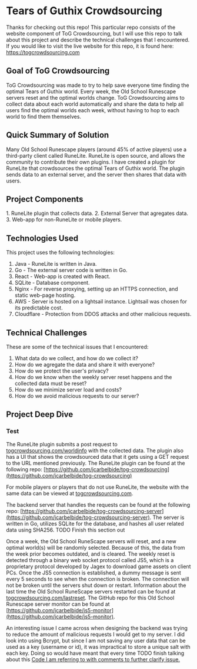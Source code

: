 # Tears of Guthix Crowdsourcing

Thanks for checking out this repo! This particular repo consists of the website component of ToG Crowdsourcing, but I will use this repo to talk about this project and describe the technical challenges that I encountered. If you would like to visit the live website for this repo, it is found here: https://togcrowdsourcing.com

<h2>Goal of ToG Crowdsourcing</h2>
ToG Crowdsourcing was made to try to help save everyone time finding the optimal Tears of Guthix world. Every week, the Old School Runescape servers reset and the optimal worlds change. ToG Crowdsourcing aims to collect data about each world automatically and share the data to help all users find the optimal worlds each week, without having to hop to each world to find them themselves. 


<h2>Quick Summary of Solution</h2>
Many Old School Runescape players (around 45% of active players) use a third-party client called RuneLite. RuneLite is open source, and allows the community to contribute their own plugins. I have created a plugin for RuneLite that crowdsources the optimal Tears of Guthix world. The plugin sends data to an external server, and the server then shares that data with users. 

<h2>Project Components</h2>
1. RuneLite plugin that collects data. 
2. External Server that agregates data. 
3. Web-app for non-RuneLite or mobile players. 

<h2>Technologies Used</h2>

This project uses the following technologies: 
1. Java - RuneLite is written in Java.
2. Go - The external server code is written in Go.
3. React - Web-app is created with React. 
4. SQLite - Database component. 
5. Nginx - For reverse proxying, setting up an HTTPS connection, and static web-page hosting. 
6. AWS - Server is hosted on a lightsail instance. Lightsail was chosen for its predictable cost. 
7. Cloudflare - Protection from DDOS attacks and other malicious requests. 

<h2>Technical Challenges</h2>

These are some of the technical issues that I encountered:
1. What data do we collect, and how do we collect it? 
2. How do we agregate the data and share it with everyone? 
3. How do we protect the user's privacy?
4. How do we know when the weekly server reset happens and the collected data must be reset? 
5. How do we minimize server load and costs?
6. How do we avoid malicious requests to our server? 

<h2>Project Deep Dive</h2>

<h3>Test</h3>

The RuneLite plugin submits a post request to [togcrowdsourcing.com/worldinfo](https://togcrowdsourcing.com/worldinfo) with the collected data. The plugin also has a UI that shows the crowdsourced data that it gets using a GET request to the URL mentioned previously. The RuneLite plugin can be found at the following repo: [https://github.com/jcarbelbide/tog-crowdsourcing](https://github.com/jcarbelbide/tog-crowdsourcing)

For mobile players or players that do not use RuneLite, the website with the same data can be viewed at [togcrowdsourcing.com](https://togcrowdsourcing.com). 

The backend server that handles the requests can be found at the following repo: [https://github.com/jcarbelbide/tog-crowdsourcing-server](https://github.com/jcarbelbide/tog-crowdsourcing-server). The server is written in Go, utilizes SQLite for the database, and hashes all user related data using SHA256. TODO Finish this section out

Once a week, the Old School RuneScape servers will reset, and a new optimal world(s) will be randomly selected. Because of this, the data from the week prior becomes outdated, and is cleared. The weekly reset is detected through a binary web socket protocol called JS5, which is a proprietary protocol developed by Jagex to download game assets on client PCs. Once the JS5 connection is established, a dummy message is sent every 5 seconds to see when the connection is broken. The connection will not be broken until the servers shut down or restart. Information about the last time the Old School RuneScape servers restarted can be found at [togcrowdsourcing.com/lastreset](https://togcrowdsourcing.com/lastreset). The GitHub repo for this Old School Runescape server monitor can be found at [https://github.com/jcarbelbide/js5-monitor](https://github.com/jcarbelbide/js5-monitor).


An interesting issue I came across when designing the backend was trying to reduce the amount of malicious requests I would get to my server. I did look into using Bcrypt, but since I am not saving any user data that can be used as a key (username or id), it was impractical to store a unique salt with each key. Doing so would have meant that every time TODO finish talking about this
[Code I am referring to with comments to further clarify issue.](https://github.com/jcarbelbide/tog-crowdsourcing-server/blob/main/src/util.go#L51)
